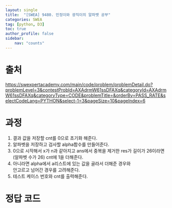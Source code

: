 ```yaml
---
layout: single
title:  "[SWEA] 9480. 민정이와 광직이의 알파벳 공부"
categories: SWEA
tag: [python, D3]
toc: true
author_profile: false
sidebar:
    nav: "counts"
---
```


# 출처
<https://swexpertacademy.com/main/code/problem/problemDetail.do?problemLevel=3&contestProbId=AXAdrmW61ssDFAXq&categoryId=AXAdrmW61ssDFAXq&categoryType=CODE&problemTitle=&orderBy=PASS_RATE&selectCodeLang=PYTHON&select-1=3&pageSize=10&pageIndex=6>


  
  
# 과정
1. 결과 값을 저장할 cnt를 0으로 초기화 해준다.
2. 알파벳을 저장하고 검사할 alpha함수를 만들어준다.
3. 0으로 시작해서 x가 n과 같아지고 ans에서 중복을 제거한 res가 길이가 26이라면(알파벳 수가 26) cnt에 1을 더해준다.
4. 아니라면 alpha에서 a리스트에 있는 값을 골라서 더해준 경우와  
안고르고 넘어간 경우를 고려해준다.
5. 테스트 케이스 번호와 cnt를 출력해준다.





# 정답 코드
<script src="https://gist.github.com/kghees/fed180e0dfb024ed9c6c73cf1fb4cbbe.js"></script>